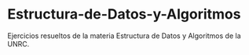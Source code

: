 # Estructura-de-Datos-y-Algoritmos
Ejercicios resueltos de la materia Estructura de Datos y Algoritmos de la UNRC.
